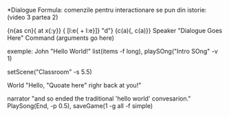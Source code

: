 *Dialogue Formula:
comenzile pentru interactionare se pun din istorie:  (video 3 partea 2)

  {n{as cn}{ at x{:y}} { [l:e{ + l:e}]} "d"} {c(a){, c(a)}}
  Speaker "Dialogue Goes Here" Command (arguments go here)

  exemple:
  John "Hello World!" list(items -f long), playSOng("Intro SOng" -v 1)
  
  setScene("Classroom" -s 5.5)
  
  World "Hello, \"Quoate here\"  righr back at you!"

  narrator "and so ended the traditional 'hello world' convesarion." PlaySong(End, -p 0.5), saveGame(1 -g all -f simple)

  

